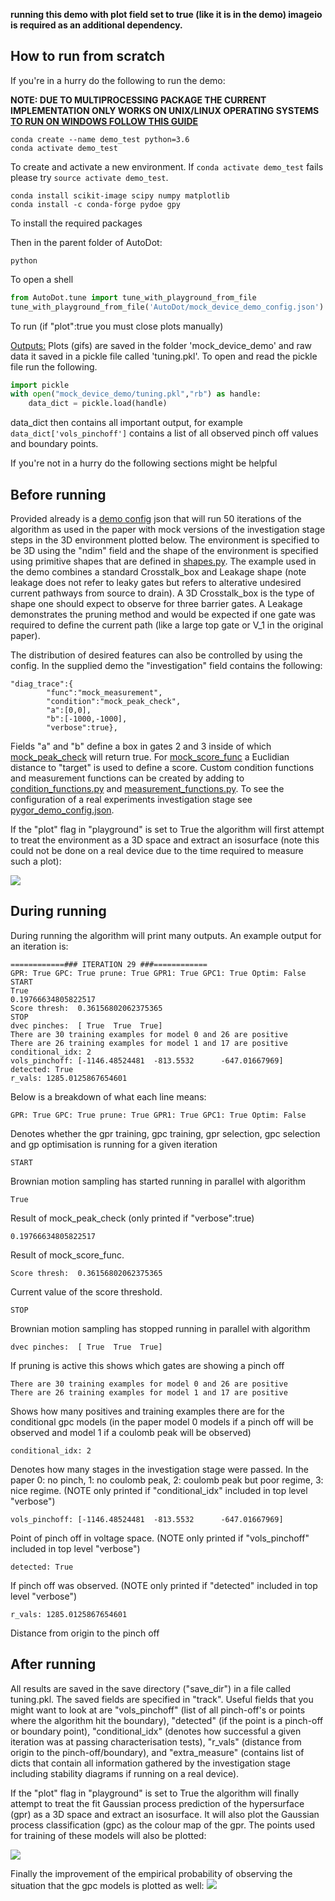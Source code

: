 **running this demo with plot field set to true (like it is in the demo) imageio is required as an additional dependency.**

## How to run from scratch
If you're in a hurry do the following to run the demo:

**NOTE: DUE TO MULTIPROCESSING PACKAGE THE CURRENT IMPLEMENTATION ONLY WORKS ON UNIX/LINUX OPERATING SYSTEMS [TO RUN ON WINDOWS FOLLOW THIS GUIDE](../Resources/Running_on_windows.md)**

```
conda create --name demo_test python=3.6
conda activate demo_test
```
To create and activate a new environment. If ```conda activate demo_test``` fails please try ```source activate demo_test```.

```
conda install scikit-image scipy numpy matplotlib 
conda install -c conda-forge pydoe gpy
```
To install the required packages


Then in the parent folder of AutoDot:
```
python
```
To open a shell
```python
from AutoDot.tune import tune_with_playground_from_file 
tune_with_playground_from_file('AutoDot/mock_device_demo_config.json')
```
To run (if "plot":true you must close plots manually)

<ins>Outputs:</ins>
Plots (gifs) are saved in the folder 'mock_device_demo' and raw data it saved in a pickle file called 'tuning.pkl'. To open and read the pickle file run the following.

```python
import pickle
with open("mock_device_demo/tuning.pkl","rb") as handle:
	data_dict = pickle.load(handle)
```
data_dict then contains all important output, for example ```data_dict['vols_pinchoff']``` contains a list of all observed pinch off values and boundary points.

If you're not in a hurry do the following sections might be helpful
## Before running
Provided already is a [demo config](../mock_device_demo_config.json) json that will run 50 iterations of the algorithm as used in the paper with mock versions of the investigation stage steps in the 3D environment plotted below. The environment is specified to be 3D using the "ndim" field and the shape of the environment is specified using primitive shapes that are defined in [shapes.py](shapes.py). The example used in the demo combines a standard Crosstalk_box and Leakage shape (note leakage does not refer to leaky gates but refers to alterative undesired current pathways from source to drain). A 3D Crosstalk_box is the type of shape one should expect to observe for three barrier gates. A Leakage demonstrates the pruning method and would be expected if one gate was required to define the current path (like a large top gate or V_1 in the original paper).

The distribution of desired features can also be controlled by using the config. In the supplied demo the "investigation" field contains the following:
```
"diag_trace":{
	    "func":"mock_measurement",
	    "condition":"mock_peak_check",
	    "a":[0,0],
	    "b":[-1000,-1000],
	    "verbose":true},
```
Fields "a" and "b" define a box in gates 2 and 3 inside of which [mock_peak_check](../Investigation/condition_functions.py#L15) will return true. For [mock_score_func](../Investigation/condition_functions.py#L34) a Euclidian distance to "target" is used to define a score. Custom condition functions and measurement functions can be created by adding to [condition_functions.py](../Investigation/condition_functions.py) and [measurement_functions.py](../Investigation/measurement_functions.py). To see the configuration of a real experiments investigation stage see [pygor_demo_config.json](../Resources/pygor_demo_config.json).

If the "plot" flag in "playground" is set to True the algorithm will first attempt to treat the environment as a 3D space and extract an isosurface (note this could not be done on a real device due to the time required to measure such a plot):



![](demo_run_data/color_comp_dummy.gif)


## During running
During running the algorithm will print many outputs. An example output for an iteration is:
```
============### ITERATION 29 ###============
GPR: True GPC: True prune: True GPR1: True GPC1: True Optim: False
START
True
0.19766634805822517
Score thresh:  0.36156802062375365
STOP
dvec pinches:  [ True  True  True]
There are 30 training examples for model 0 and 26 are positive
There are 26 training examples for model 1 and 17 are positive
conditional_idx: 2
vols_pinchoff: [-1146.48524481  -813.5532      -647.01667969]
detected: True
r_vals: 1285.0125867654601
```
Below is a breakdown of what each line means:
```
GPR: True GPC: True prune: True GPR1: True GPC1: True Optim: False
```
Denotes whether the gpr training, gpc training, gpr selection, gpc selection and gp optimisation is running for a given iteration

```
START
```
Brownian motion sampling has started running in parallel with algorithm

```
True
```
Result of mock_peak_check (only printed if "verbose":true)

```
0.19766634805822517
```
Result of mock_score_func.

```
Score thresh:  0.36156802062375365
```
Current value of the score threshold.

```
STOP
```
Brownian motion sampling has stopped running in parallel with algorithm

```
dvec pinches:  [ True  True  True]
```
If pruning is active this shows which gates are showing a pinch off

```
There are 30 training examples for model 0 and 26 are positive
There are 26 training examples for model 1 and 17 are positive
```
Shows how many positives and training examples there are for the conditional gpc models (in the paper model 0 models if a pinch off will be observed and model 1 if a coulomb peak will be observed)

```
conditional_idx: 2
```
Denotes how many stages in the investigation stage were passed. In the paper 0: no pinch, 1: no coulomb peak, 2: coulomb peak but poor regime, 3: nice regime. (NOTE only printed if "conditional_idx" included in top level "verbose")

```
vols_pinchoff: [-1146.48524481  -813.5532      -647.01667969]
```
Point of pinch off in voltage space. (NOTE only printed if "vols_pinchoff" included in top level "verbose")

```
detected: True
```
If pinch off was observed. (NOTE only printed if "detected" included in top level "verbose")

```
r_vals: 1285.0125867654601
```
Distance from origin to the pinch off




## After running
All results are saved in the save directory ("save_dir") in a file called tuning.pkl. The saved fields are specified in "track". Useful fields that you might want to look at are "vols_pinchoff" (list of all pinch-off's or points where the algorithm hit the boundary), "detected" (if the point is a pinch-off or boundary point), "conditional_idx" (denotes how successful a given iteration was at passing characterisation tests), "r_vals" (distance from origin to the pinch-off/boundary), and "extra_measure" (contains list of dicts that contain all information gathered by the investigation stage including stability diagrams if running on a real device). 

If the "plot" flag in "playground" is set to True the algorithm will finally attempt to treat the fit Gaussian process prediction of the hypersurface (gpr) as a 3D space and extract an isosurface. It will also plot the Gaussian process classification (gpc) as the colour map of the gpr. The points used for training of these models will also be plotted:

![](demo_run_data/gpr_and_gpc.gif)

Finally the improvement of the empirical probability of observing the situation that the gpc models is plotted as well:
![](demo_run_data/improvment.png)
